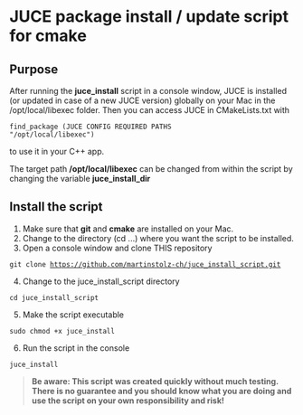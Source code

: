 # JUCE package install / update script for cmake

## Purpose

After running the __juce_install__ script in a console window, JUCE is installed (or updated in case of a new JUCE version) globally on your Mac in the /opt/local/libexec folder.
Then you can access JUCE in CMakeLists.txt with 

<code>find_package (JUCE CONFIG REQUIRED PATHS "/opt/local/libexec")</code>

to use it in your C++ app. 

The target path __/opt/local/libexec__ can be changed from within the script by changing the variable __juce_install_dir__

## Install the script

1. Make sure that __git__ and __cmake__ are installed on your Mac.
2. Change to the directory (cd ...) where you want the script to be installed.
3. Open a console window and clone THIS repository

<code>git clone https://github.com/martinstolz-ch/juce_install_script.git</code>

4. Change to the juce_install_script directory

<code>cd juce_install_script</code>

5. Make the script executable

<code>sudo chmod +x juce_install</code>

6. Run the script in the console

<code>juce_install</code>


> __Be aware: This script was created quickly without much testing. There is no guarantee and you should know what you are doing and use the script on your own responsibility and risk!__
